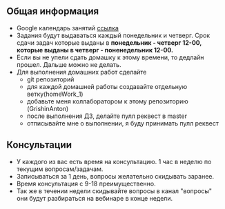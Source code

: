 ## Общая информация
  - Google календарь занятий [ссылка](https://calendar.google.com/calendar?cid=b3hyYW5hLXJvc3Rvdi5ydV9uZjZ0aHVhMXU5ZmY1bDFrYWZyZnUzbjB0NEBncm91cC5jYWxlbmRhci5nb29nbGUuY29t)
  - Задания будут выдаваться каждый понедельник и четверг. Срок сдачи задач которые выданы в **понедельник - четверг 12-00, которые выданы в четверг - поненедельник 12-00.**
  - Если вы не упели сдать домашку к этому времени, то дедлайн прошел. Дальше можно не делать.
  - Для выполнения домашних работ сделайте
    - git репозиторий
    - для каждой домашней работы создавайте отдельную ветку(homeWork_1)
    - добавьте меня коллаборатором к этому репозиторию (GrishinAnton)
    - после выполнения ДЗ, делайте пулл реквест в master
    - отписывайте мне о выполнении, я буду принимать пулл реквест

## Консультации
  - У каждого из вас есть время на консультацию. 1 час в неделю по текущим вопросам/задачам.
  - Записываться за 1 день, вопросы желательно скидывать заранее.
  - Время консультация с 9-18 преимущественно.
  - Так же в течении недели скидывайте вопросы в канал "вопросы" они будут разбираться на вебинаре в конце недели.

<!-- ## Домашние задания
  - ДЗ - 1.СSS **(13.09)** - Доступно [ссылка](https://github.com/2UP/theateam/tree/master/homeWork_1)
  - ДЗ - 2.СSS **(17.09)** - Доступно [ссылка](https://github.com/2UP/theateam/tree/master/homeWork_2)
  - ДЗ - 3.HTML + СSS **(20.09)** - Доступно [ссылка](https://github.com/2UP/theateam/tree/master/homeWork_3)
  - ДЗ - 4.HTML + СSS **(24.09)** - Доступно [ссылка](https://github.com/2UP/theateam/tree/master/homeWork_4)
  - ДЗ - 5.JS **(1.10)** - Доступно [ссылка](https://github.com/2UP/theateam/tree/master/homeWork_5)
  - ДЗ - 6.JS **(4.10)** - Доступно [ссылка](https://github.com/2UP/theateam/tree/master/homeWork_6)
  - ДЗ - 7.JS **(8.10)** - Доступно [ссылка](https://github.com/2UP/theateam/tree/master/homeWork_7)
  - ДЗ - 8.JS **(11.10)** - Доступно [ссылка](https://github.com/2UP/theateam/tree/master/homeWork_8)
  - ДЗ - Финальный проект **(16.10)** - Доступно [ссылка](https://github.com/2UP/theateam/tree/master/finalProject) -->


